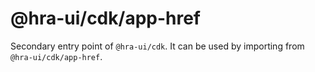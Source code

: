 # @hra-ui/cdk/app-href

Secondary entry point of `@hra-ui/cdk`. It can be used by importing from `@hra-ui/cdk/app-href`.
